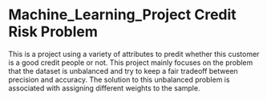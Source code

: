 # Machine_Learning_Project Credit Risk Problem
This is a project using a variety of attributes to predit whether this customer is a good credit people or not. 
This project mainly focuses on the problem that the dataset is unbalanced and try to keep a fair tradeoff between precision and accuracy.
The solution to this unbalanced problem is associated with assigning different weights to the sample.
